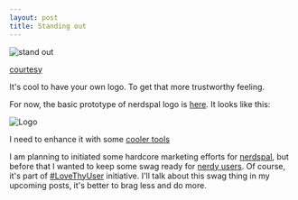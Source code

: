 ```yaml
---
layout: post
title: Standing out
---
```


![stand out](http://www.theplanner.co.uk/sites/default/files/GoldenEgg_shutterstock_168705530_landscape.jpg)

[courtesy](http://www.theplanner.co.uk/advice/how-to-stand-out-in-the-planning-job-market)

It's cool to have your own logo. To get that more trustworthy feeling.

For now, the basic prototype of nerdspal logo is [here](https://www.gravatar.com/avatar/7244c6ceacb2e8310d4d5f8d652b0b44).
It looks like this:

![Logo](https://www.gravatar.com/avatar/7244c6ceacb2e8310d4d5f8d652b0b44)

I need to enhance it with some [cooler tools](http://www.adobe.com/)

I am planning to initiated some hardcore marketing efforts for [nerdspal](https://nerdspal.com/), but before that I wanted to keep some swag ready for [nerdy users](https://nerdspal.com/Account/League). Of course, it's part of [#LoveThyUser](http://nistencorp.com/) initiative. I'll talk about this swag thing in my upcoming posts, it's better to brag less and do more.
